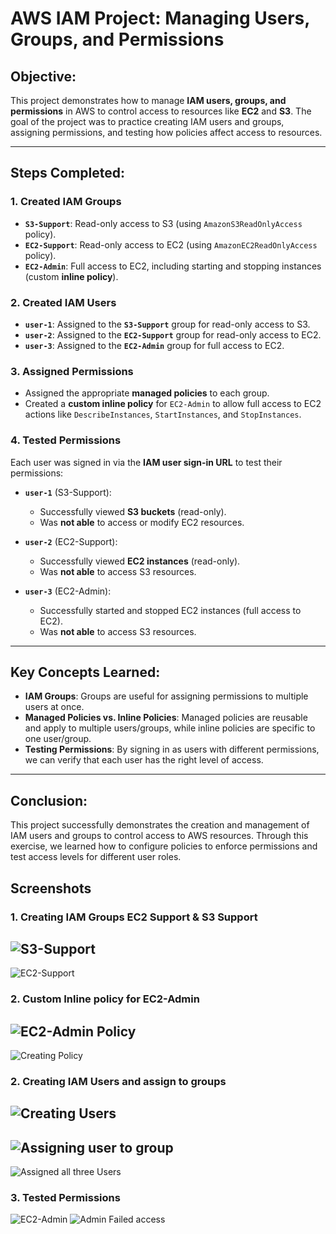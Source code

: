 # AWS IAM Project: Managing Users, Groups, and Permissions

## **Objective:**
This project demonstrates how to manage **IAM users, groups, and permissions** in AWS to control access to resources like **EC2** and **S3**. The goal of the project was to practice creating IAM users and groups, assigning permissions, and testing how policies affect access to resources.

---

## **Steps Completed:**

### **1. Created IAM Groups**
- **`S3-Support`**: Read-only access to S3 (using `AmazonS3ReadOnlyAccess` policy).
- **`EC2-Support`**: Read-only access to EC2 (using `AmazonEC2ReadOnlyAccess` policy).
- **`EC2-Admin`**: Full access to EC2, including starting and stopping instances (custom **inline policy**).

### **2. Created IAM Users**
- **`user-1`**: Assigned to the **`S3-Support`** group for read-only access to S3.
- **`user-2`**: Assigned to the **`EC2-Support`** group for read-only access to EC2.
- **`user-3`**: Assigned to the **`EC2-Admin`** group for full access to EC2.

### **3. Assigned Permissions**
- Assigned the appropriate **managed policies** to each group.
- Created a **custom inline policy** for `EC2-Admin` to allow full access to EC2 actions like `DescribeInstances`, `StartInstances`, and `StopInstances`.

### **4. Tested Permissions**
Each user was signed in via the **IAM user sign-in URL** to test their permissions:
- **`user-1`** (S3-Support): 
  - Successfully viewed **S3 buckets** (read-only).
  - Was **not able** to access or modify EC2 resources.
  
- **`user-2`** (EC2-Support): 
  - Successfully viewed **EC2 instances** (read-only).
  - Was **not able** to access S3 resources.

- **`user-3`** (EC2-Admin): 
  - Successfully started and stopped EC2 instances (full access to EC2).
  - Was **not able** to access S3 resources.

---

## **Key Concepts Learned:**
- **IAM Groups**: Groups are useful for assigning permissions to multiple users at once.
- **Managed Policies vs. Inline Policies**: Managed policies are reusable and apply to multiple users/groups, while inline policies are specific to one user/group.
- **Testing Permissions**: By signing in as users with different permissions, we can verify that each user has the right level of access.

---

## **Conclusion:**
This project successfully demonstrates the creation and management of IAM users and groups to control access to AWS resources. Through this exercise, we learned how to configure policies to enforce permissions and test access levels for different user roles.

## Screenshots
### 1. Creating IAM Groups EC2 Support & S3 Support
![S3-Support](https://github.com/Sir-Urrutia/IAM-Lab/blob/main/screenshots/4S3Group_Naming.png?raw=true)
---
![EC2-Support](https://github.com/Sir-Urrutia/IAM-Lab/blob/main/screenshots/3EC2Group_Naming.png?raw=true)
### 2. Custom Inline policy for EC2-Admin
![EC2-Admin Policy](https://github.com/Sir-Urrutia/IAM-Lab/blob/main/screenshots/5EC2_Admin.png?raw=true)
---
![Creating Policy](https://github.com/Sir-Urrutia/IAM-Lab/blob/main/screenshots/7EC2_Policies.png?raw=true)

### 2. Creating IAM Users and assign to groups
![Creating Users](https://github.com/Sir-Urrutia/IAM-Lab/blob/main/screenshots/9User_1.png?raw=true)
---
![Assigning user to group](https://github.com/Sir-Urrutia/IAM-Lab/blob/main/screenshots/10User_assign.png?raw=true)
---
![Assigned all three Users](https://github.com/Sir-Urrutia/IAM-Lab/blob/main/screenshots/11Assigned_users.png?raw=true)

### 3. Tested Permissions
![EC2-Admin](https://github.com/Sir-Urrutia/IAM-Lab/blob/main/screenshots/17U3_EC2_inline.png?raw=true)
![Admin Failed access](https://github.com/Sir-Urrutia/IAM-Lab/blob/main/screenshots/18U3_failed_access.png?raw=true)

